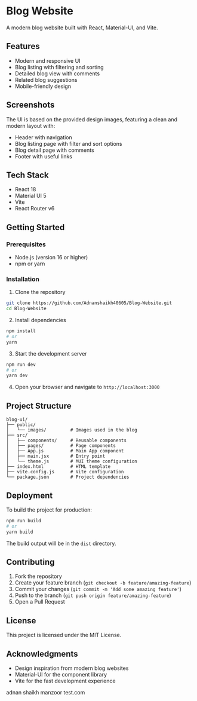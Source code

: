 # Blog Website

A modern blog website built with React, Material-UI, and Vite.

## Features

- Modern and responsive UI
- Blog listing with filtering and sorting
- Detailed blog view with comments
- Related blog suggestions
- Mobile-friendly design

## Screenshots

The UI is based on the provided design images, featuring a clean and modern layout with:

- Header with navigation
- Blog listing page with filter and sort options
- Blog detail page with comments
- Footer with useful links

## Tech Stack

- React 18
- Material UI 5
- Vite
- React Router v6

## Getting Started

### Prerequisites

- Node.js (version 16 or higher)
- npm or yarn

### Installation

1. Clone the repository
```bash
git clone https://github.com/Adnanshaikh40605/Blog-Website.git
cd Blog-Website
```

2. Install dependencies
```bash
npm install
# or
yarn
```

3. Start the development server
```bash
npm run dev
# or
yarn dev
```

4. Open your browser and navigate to `http://localhost:3000`

## Project Structure

```
blog-ui/
├── public/
│   └── images/         # Images used in the blog
├── src/
│   ├── components/     # Reusable components
│   ├── pages/          # Page components
│   ├── App.js          # Main App component
│   ├── main.jsx        # Entry point
│   └── theme.js        # MUI theme configuration
├── index.html          # HTML template
├── vite.config.js      # Vite configuration
└── package.json        # Project dependencies
```

## Deployment

To build the project for production:

```bash
npm run build
# or
yarn build
```

The build output will be in the `dist` directory.

## Contributing

1. Fork the repository
2. Create your feature branch (`git checkout -b feature/amazing-feature`)
3. Commit your changes (`git commit -m 'Add some amazing feature'`)
4. Push to the branch (`git push origin feature/amazing-feature`)
5. Open a Pull Request

## License

This project is licensed under the MIT License.

## Acknowledgments

- Design inspiration from modern blog websites
- Material-UI for the component library
- Vite for the fast development experience

adnan shaikh manzoor
test.com